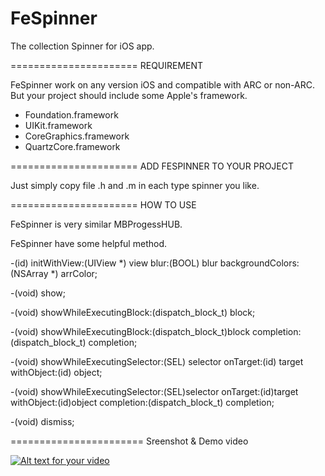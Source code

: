 FeSpinner
======================

The collection Spinner for iOS app.

======================
REQUIREMENT

FeSpinner work on any version iOS and compatible with ARC or non-ARC.
But your project should include some Apple's framework.

+ Foundation.framework
+ UIKit.framework
+ CoreGraphics.framework
+ QuartzCore.framework

======================
ADD FESPINNER TO YOUR PROJECT

Just simply copy file .h and .m in each type spinner you like.

======================
HOW TO USE

FeSpinner is very similar MBProgessHUB.

FeSpinner have some helpful method.

-(id) initWithView:(UIView *) view blur:(BOOL) blur backgroundColors:(NSArray *) arrColor;

-(void) show;

-(void) showWhileExecutingBlock:(dispatch_block_t) block;

-(void) showWhileExecutingBlock:(dispatch_block_t)block completion:(dispatch_block_t) completion;

-(void) showWhileExecutingSelector:(SEL) selector onTarget:(id) target withObject:(id) object;

-(void) showWhileExecutingSelector:(SEL)selector onTarget:(id)target withObject:(id)object completion:(dispatch_block_t) completion;

-(void) dismiss;

=======================
Sreenshot & Demo video

[![Alt text for your video](http://img.youtube.com/vi/T-D1KVIuvjA/0.jpg)](http://www.youtube.com/watch?v=T-D1KVIuvjA)


